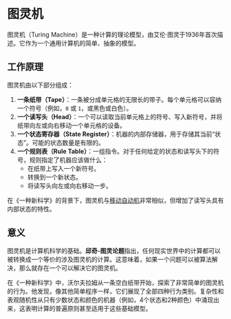 # 图灵机

图灵机（Turing Machine）是一种计算的理论模型，由艾伦·图灵于1936年首次描述。它作为一个通用计算机的简单、抽象的模型。

## 工作原理

图灵机由以下部分组成：

1.  **一条纸带（Tape）**：一条被分成单元格的无限长的带子。每个单元格可以容纳一个符号（例如，`0` 或 `1`，或黑色或白色）。
2.  **一个读写头（Head）**：一个可以读取当前单元格上的符号、写入新符号，并将纸带向左或向右移动一个单元格的设备。
3.  **一个状态寄存器（State Register）**：机器的内部存储器，用于存储其当前“状态”。可能的状态数量是有限的。
4.  **一个规则表（Rule Table）**：一组指令。对于任何给定的状态和读写头下的符号，规则指定了机器应该做什么：
    *   在纸带上写入一个新符号。
    *   转换到一个新状态。
    *   将读写头向左或向右移动一步。

在《一种新科学》的背景下，图灵机与[移动自动机](annotation:mobile-automata)非常相似，但增加了读写头具有内部状态的特性。

## 意义

图灵机是计算机科学的基础。**邱奇-图灵论题**指出，任何现实世界中的计算都可以被转换成一个等价的涉及图灵机的计算。这意味着，如果一个问题可以被算法解决，那么就存在一个可以解决它的图灵机。

在《一种新科学》中，沃尔夫拉姆从一条空白纸带开始，探索了非常简单的图灵机的行为。他发现，像其他简单程序一样，它们展现了全部四种行为类别。复杂性和表观随机性从只有少数状态和颜色的机器（例如，4个状态和2种颜色）中涌现出来，这表明计算的普遍原则甚至适用于这些基础模型。